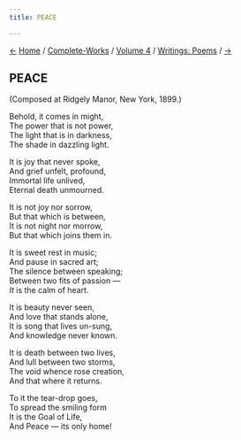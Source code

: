 ```yaml
---
title: PEACE

---
```

<div>

[←](the_song_of_the_sannyasin.htm) [Home](../../../index.htm) /
[Complete-Works](../../complete_works.htm) / [Volume
4](../volume_4_contents.htm) / [Writings:
Poems](writings_poems_contents.htm)
/ [→](../translation_prose/the_problem_of_modern_india.htm)

  

## PEACE

(Composed at Ridgely Manor, New York, 1899.)

Behold, it comes in might,  
The power that is not power,  
The light that is in darkness,  
The shade in dazzling light.

It is joy that never spoke,  
And grief unfelt, profound,  
Immortal life unlived,  
Eternal death unmourned.

It is not joy nor sorrow,  
But that which is between,  
It is not night nor morrow,  
But that which joins them in.

It is sweet rest in music;  
And pause in sacred art;  
The silence between speaking;  
Between two fits of passion —  
*It* is the calm of heart.

It is beauty never seen,  
And love that stands alone,  
It is song that lives un-sung,  
And knowledge never known.

It is death between two lives,  
And lull between two storms,  
The void whence rose creation,  
And that where it returns.

To it the tear-drop goes,  
To spread the smiling form  
It is the Goal of Life,  
And Peace — its only home!

</div>
